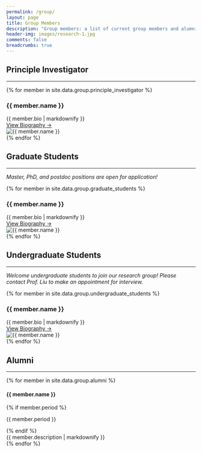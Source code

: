 ```yaml
---
permalink: /group/
layout: page
title: Group Members
description: "Group members: a list of current group members and alumni."
header-img: images/research-1.jpg
comments: false
breadcrumbs: true
---
```


## Principle Investigator
-----

{% for member in site.data.group.principle_investigator %}
<div class="pi-card">
  <div class="pi-info">
    <h3>{{ member.name }}</h3>
      <div class="member-bio">{{ member.bio | markdownify }}</div>
    <a href="{{ site.url }}{{ member.bio_link }}" class="member-link">View Biography →</a>
  </div>
  <div class="pi-photo">
    <img src="{{ site.url }}/{{ member.image }}" alt="{{ member.name }}">
  </div>
</div>
{% endfor %}

## Graduate Students
-----

_Master, PhD, and postdoc positions are open for application!_

{% for member in site.data.group.graduate_students %}
<div class="pi-card">
  <div class="pi-info">
    <h3>{{ member.name }}</h3>
      <div class="member-bio">{{ member.bio | markdownify }}</div>
    <a href="{{ site.url }}{{ member.bio_link }}" class="member-link">View Biography →</a>
  </div>
  <div class="pi-photo">
    <img src="{{ site.url }}/{{ member.image }}" alt="{{ member.name }}">
  </div>
</div>
{% endfor %}

## Undergraduate Students
-----

_Welcome undergraduate students to join our research group! Please contact Prof. Liu to make an appointment for interview._

{% for member in site.data.group.undergraduate_students %}
<div class="pi-card">
  <div class="pi-info">
    <h3>{{ member.name }}</h3>
      <div class="member-bio">{{ member.bio | markdownify }}</div>
    <a href="{{ site.url }}{{ member.bio_link }}" class="member-link">View Biography →</a>
  </div>
  <div class="pi-photo">
    <img src="{{ site.url }}/{{ member.image }}" alt="{{ member.name }}">
  </div>
</div>
{% endfor %}

## Alumni
-----

<div class="member-grid">
{% for member in site.data.group.alumni %}
  <div class="member-card">
    <div class="member-info">
      <h4>{{ member.name }}</h4>
      {% if member.period %}<p class="member-period">{{ member.period }}</p>{% endif %}
      <div class="member-description">{{ member.description | markdownify }}</div>
    </div>
  </div>
{% endfor %}
</div>
